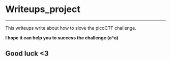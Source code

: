 # Writeups_project
----
This writeups write about how to slove the picoCTF challenge. 

**I hope it can help you to success the challenge (o^o)**

## Good luck <3
